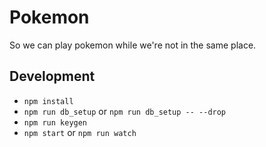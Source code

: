 # Pokemon
So we can play pokemon while we're not in the same place.

## Development

* `npm install`
* `npm run db_setup` or `npm run db_setup -- --drop`
* `npm run keygen`
* `npm start` or `npm run watch`
